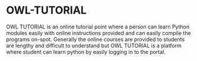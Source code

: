 # OWL-TUTORIAL
OWL TUTORIAL is an online tutorial point where a person can learn Python modules easily with online instructions provided and can easily compile the programs on-spot. Generally the online courses are provided to students are lengthy and difficult to understand but OWL TUTORIAL is a platform where student can learn python by easily logging in to the portal.
